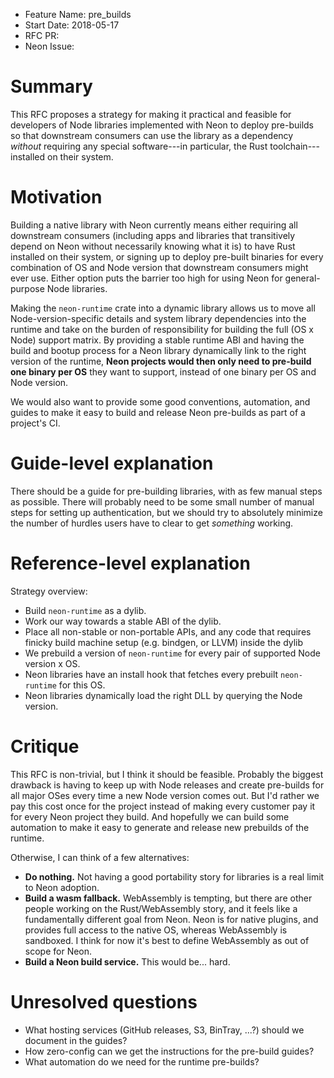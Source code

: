 - Feature Name: pre_builds
- Start Date: 2018-05-17
- RFC PR: 
- Neon Issue: 

# Summary
[summary]: #summary

This RFC proposes a strategy for making it practical and feasible for developers of Node libraries implemented with Neon to deploy pre-builds so that downstream consumers can use the library as a dependency _without_ requiring any special software---in particular, the Rust toolchain---installed on their system.

# Motivation
[motivation]: #motivation

Building a native library with Neon currently means either requiring all downstream consumers (including apps and libraries that transitively depend on Neon without necessarily knowing what it is) to have Rust installed on their system, or signing up to deploy pre-built binaries for every combination of OS and Node version that downstream consumers might ever use. Either option puts the barrier too high for using Neon for general-purpose Node libraries.

Making the `neon-runtime` crate into a dynamic library allows us to move all Node-version-specific details and system library dependencies into the runtime and take on the burden of responsibility for building the full (OS x Node) support matrix. By providing a stable runtime ABI and having the build and bootup process for a Neon library dynamically link to the right version of the runtime, **Neon projects would then only need to pre-build one binary per OS** they want to support, instead of one binary per OS and Node version.

We would also want to provide some good conventions, automation, and guides to make it easy to build and release Neon pre-builds as part of a project's CI.

# Guide-level explanation
[guide-level-explanation]: #guide-level-explanation

There should be a guide for pre-building libraries, with as few manual steps as possible. There will probably need to be some small number of manual steps for setting up authentication, but we should try to absolutely minimize the number of hurdles users have to clear to get _something_ working.

# Reference-level explanation
[reference-level-explanation]: #reference-level-explanation

Strategy overview:

- Build `neon-runtime` as a dylib.
- Work our way towards a stable ABI of the dylib.
- Place all non-stable or non-portable APIs, and any code that requires finicky build machine setup (e.g. bindgen, or LLVM) inside the dylib
- We prebuild a version of `neon-runtime` for every pair of supported Node version x OS.
- Neon libraries have an install hook that fetches every prebuilt `neon-runtime` for this OS.
- Neon libraries dynamically load the right DLL by querying the Node version.

# Critique
[critique]: #critique

This RFC is non-trivial, but I think it should be feasible. Probably the biggest drawback is having to keep up with Node releases and create pre-builds for all major OSes every time a new Node version comes out. But I'd rather we pay this cost once for the project instead of making every customer pay it for every Neon project they build. And hopefully we can build some automation to make it easy to generate and release new prebuilds of the runtime.

Otherwise, I can think of a few alternatives:

- **Do nothing.** Not having a good portability story for libraries is a real limit to Neon adoption.
- **Build a wasm fallback.** WebAssembly is tempting, but there are other people working on the Rust/WebAssembly story, and it feels like a fundamentally different goal from Neon. Neon is for native plugins, and provides full access to the native OS, whereas WebAssembly is sandboxed. I think for now it's best to define WebAssembly as out of scope for Neon.
- **Build a Neon build service.** This would be... hard.

# Unresolved questions
[unresolved]: #unresolved-questions

- What hosting services (GitHub releases, S3, BinTray, ...?) should we document in the guides?
- How zero-config can we get the instructions for the pre-build guides?
- What automation do we need for the runtime pre-builds?
